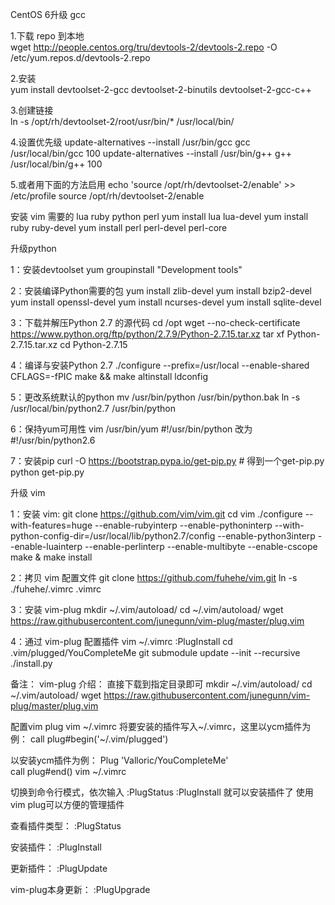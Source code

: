 CentOS 6升级 gcc

1.下载 repo 到本地  
wget http://people.centos.org/tru/devtools-2/devtools-2.repo -O /etc/yum.repos.d/devtools-2.repo

2.安装  
yum install devtoolset-2-gcc devtoolset-2-binutils devtoolset-2-gcc-c++

3.创建链接  
ln -s /opt/rh/devtoolset-2/root/usr/bin/* /usr/local/bin/

4.设置优先级
update-alternatives --install /usr/bin/gcc gcc /usr/local/bin/gcc 100
update-alternatives --install /usr/bin/g++ g++ /usr/local/bin/g++ 100

5.或者用下面的方法启用
echo 'source /opt/rh/devtoolset-2/enable' >> /etc/profile 
source /opt/rh/devtoolset-2/enable


安装 vim 需要的 lua ruby python perl
yum install lua lua-devel
yum install ruby ruby-devel
yum install perl perl-devel perl-core


升级python

1：安装devtoolset
yum groupinstall "Development tools"

2：安装编译Python需要的包
yum install zlib-devel
yum install bzip2-devel
yum install openssl-devel
yum install ncurses-devel
yum install sqlite-devel

3：下载并解压Python 2.7 的源代码
cd /opt
wget --no-check-certificate https://www.python.org/ftp/python/2.7.9/Python-2.7.15.tar.xz
tar xf Python-2.7.15.tar.xz
cd Python-2.7.15

4：编译与安装Python 2.7
./configure --prefix=/usr/local --enable-shared CFLAGS=-fPIC
make && make altinstall
ldconfig

5：更改系统默认的python
mv /usr/bin/python  /usr/bin/python.bak 
ln -s /usr/local/bin/python2.7 /usr/bin/python

6：保持yum可用性
vim /usr/bin/yum
#!/usr/bin/python 改为 #!/usr/bin/python2.6

7：安装pip
curl -O https://bootstrap.pypa.io/get-pip.py # 得到一个get-pip.py
python get-pip.py


升级 vim

1：安装 vim:
git clone https://github.com/vim/vim.git
cd vim
./configure --with-features=huge --enable-rubyinterp --enable-pythoninterp --with-python-config-dir=/usr/local/lib/python2.7/config --enable-python3interp --enable-luainterp --enable-perlinterp --enable-multibyte --enable-cscope
make & make install

2：拷贝 vim 配置文件
git clone https://github.com/fuhehe/vim.git
ln -s ./fuhehe/.vimrc .vimrc

3：安装 vim-plug
mkdir ~/.vim/autoload/
cd ~/.vim/autoload/
wget https://raw.githubusercontent.com/junegunn/vim-plug/master/plug.vim

4：通过 vim-plug 配置插件
vim ~/.vimrc
:PlugInstall
cd .vim/plugged/YouCompleteMe
git submodule update --init --recursive
./install.py

备注：
vim-plug 介绍：
直接下载到指定目录即可
mkdir ~/.vim/autoload/
cd ~/.vim/autoload/
wget https://raw.githubusercontent.com/junegunn/vim-plug/master/plug.vim

配置vim plug
vim ~/.vimrc
将要安装的插件写入~/.vimrc，这里以ycm插件为例：
call plug#begin('~/.vim/plugged')

以安装ycm插件为例：
Plug 'Valloric/YouCompleteMe'  
call plug#end()
vim ~/.vimrc

切换到命令行模式，依次输入
:PlugStatus
:PlugInstall
就可以安装插件了
使用vim plug可以方便的管理插件

查看插件类型：
:PlugStatus

安装插件：
:PlugInstall

更新插件：
:PlugUpdate

vim-plug本身更新：
:PlugUpgrade
